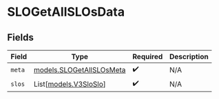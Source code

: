 # SLOGetAllSLOsData


## Fields

| Field                                                      | Type                                                       | Required                                                   | Description                                                |
| ---------------------------------------------------------- | ---------------------------------------------------------- | ---------------------------------------------------------- | ---------------------------------------------------------- |
| `meta`                                                     | [models.SLOGetAllSLOsMeta](../models/slogetallslosmeta.md) | :heavy_check_mark:                                         | N/A                                                        |
| `slos`                                                     | List[[models.V3SloSlo](../models/v3sloslo.md)]             | :heavy_check_mark:                                         | N/A                                                        |